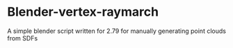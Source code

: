 # Blender-vertex-raymarch
A simple blender script written for 2.79 for manually generating point clouds from SDFs

